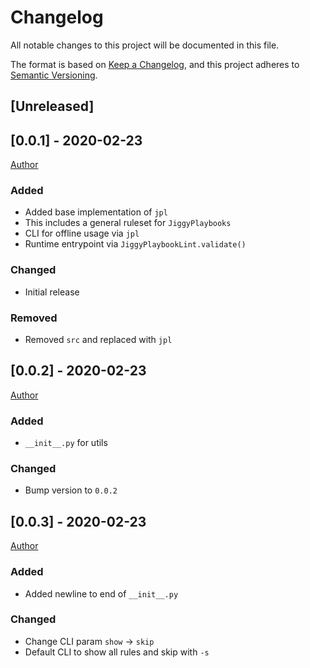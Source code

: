 # Changelog
All notable changes to this project will be documented in this file.

The format is based on [Keep a Changelog](https://keepachangelog.com/en/1.0.0/),
and this project adheres to [Semantic Versioning](https://semver.org/spec/v2.0.0.html).

## [Unreleased]

## [0.0.1] - 2020-02-23
[Author](https://github.com/leonkozlowski)
### Added
- Added base implementation of `jpl`
- This includes a general ruleset for `JiggyPlaybooks`
- CLI for offline usage via `jpl`
- Runtime entrypoint via `JiggyPlaybookLint.validate()`

### Changed
- Initial release

### Removed
- Removed `src` and replaced with `jpl`


## [0.0.2] - 2020-02-23
[Author](https://github.com/leonkozlowski)
### Added
- `__init__.py` for utils

### Changed
- Bump version to `0.0.2`


## [0.0.3] - 2020-02-23
[Author](https://github.com/leonkozlowski)
### Added
- Added newline to end of `__init__.py`

### Changed
- Change CLI param `show` -> `skip`
- Default CLI to show all rules and skip with `-s`
